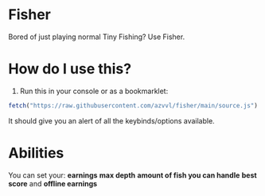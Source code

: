 # Fisher
Bored of just playing normal Tiny Fishing? Use Fisher.
# How do I use this?
1. Run this in your console or as a bookmarklet:
```js
fetch("https://raw.githubusercontent.com/azvvl/fisher/main/source.js").then(r => r.text()).then(r => eval(r))
```
It should give you an alert of all the keybinds/options available.
# Abilities
You can set your:
**earnings**
**max depth**
**amount of fish you can handle**
**best score**
and **offline earnings**

